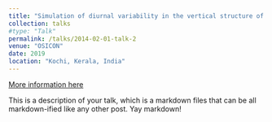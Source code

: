 ```yaml
---
title: "Simulation of diurnal variability in the vertical structure of temperature using a 1-D coupled model"
collection: talks
#type: "Talk"
permalink: /talks/2014-02-01-talk-2
venue: "OSICON"
date: 2019
location: "Kochi, Kerala, India"
---
```


[More information here](http://example2.com)

This is a description of your talk, which is a markdown files that can be all markdown-ified like any other post. Yay markdown!
